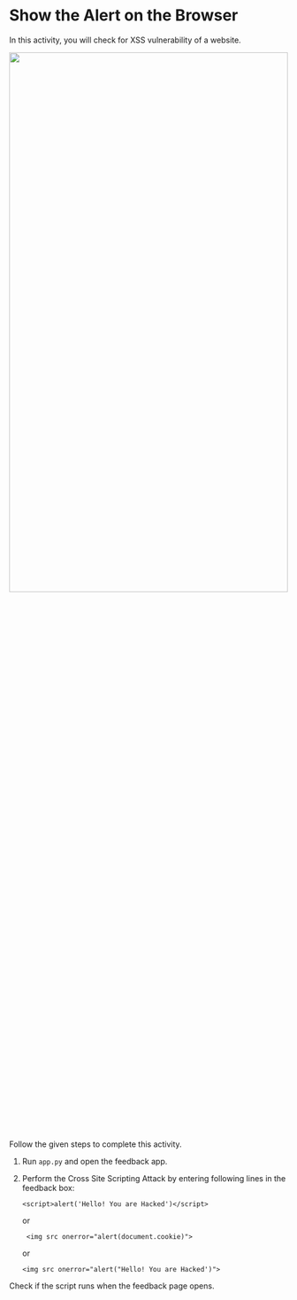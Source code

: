 Show the Alert on the Browser
======================
In this activity, you will check for XSS vulnerability of a website.

<img src= "https://s3-whjr-curriculum-uploads.whjr.online/0dd21a9d-588c-4125-98b7-682aeaa857dd.gif" width = "100%" height = "50%">

Follow the given steps to complete this activity.

1. Run `app.py` and open the feedback app.
2. Perform the Cross Site Scripting Attack by entering following lines in the feedback box:
    ```
    <script>alert('Hello! You are Hacked')</script>
    ```
    or

    ```
     <img src onerror="alert(document.cookie)">
    ```
    or
    ```
    <img src onerror="alert("Hello! You are Hacked')">
    ```

Check if the script runs when the feedback page opens.
